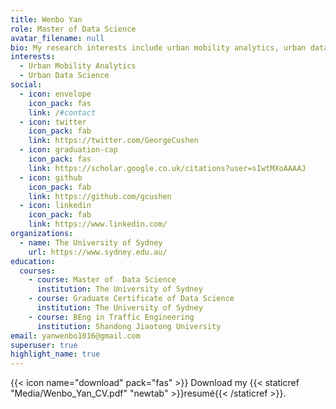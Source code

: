 ```yaml
---
title: Wenbo Yan
role: Master of Data Science
avatar_filename: null
bio: My research interests include urban mobility analytics, urban data science
interests:
  - Urban Mobility Analytics
  - Urban Data Science
social:
  - icon: envelope
    icon_pack: fas
    link: /#contact
  - icon: twitter
    icon_pack: fab
    link: https://twitter.com/GeorgeCushen
  - icon: graduation-cap
    icon_pack: fas
    link: https://scholar.google.co.uk/citations?user=sIwtMXoAAAAJ
  - icon: github
    icon_pack: fab
    link: https://github.com/gcushen
  - icon: linkedin
    icon_pack: fab
    link: https://www.linkedin.com/
organizations:
  - name: The University of Sydney
    url: https://www.sydney.edu.au/
education:
  courses:
    - course: Master of  Data Science
      institution: The University of Sydney
    - course: Graduate Certificate of Data Science
      institution: The University of Sydney
    - course: BEng in Traffic Engineering
      institution: Shandong Jiaotong University
email: yanwenbo1016@gmail.com
superuser: true
highlight_name: true
---
```

{{< icon name="download" pack="fas" >}} Download my {{< staticref "Media/Wenbo_Yan_CV.pdf" "newtab" >}}resumé{{< /staticref >}}.